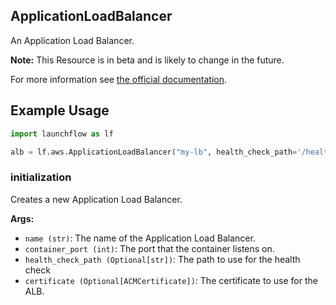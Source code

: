 ## ApplicationLoadBalancer

An Application Load Balancer.

**Note:** This Resource is in beta and is likely to change in the future.

For more information see [the official documentation](https://docs.aws.amazon.com/elasticloadbalancing/).

## Example Usage
```python
import launchflow as lf

alb = lf.aws.ApplicationLoadBalancer("my-lb", health_check_path='/health')
```

### initialization

Creates a new Application Load Balancer.

**Args:**
- `name (str)`: The name of the Application Load Balancer.
- `container_port (int)`: The port that the container listens on.
- `health_check_path (Optional[str])`: The path to use for the health check
- `certificate (Optional[ACMCertificate])`: The certificate to use for the ALB.

